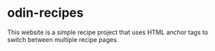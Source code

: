 # odin-recipes
This website is a simple recipe project that uses HTML anchor tags to switch between multiple recipe pages.